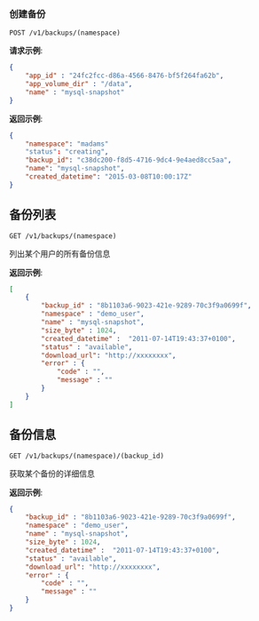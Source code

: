 ### 创建备份

`POST /v1/backups/(namespace)`

**请求示例**:
```json
{
    "app_id" : "24fc2fcc-d86a-4566-8476-bf5f264fa62b",
    "app_volume_dir" : "/data",
    "name" : "mysql-snapshot"     
}
```



**返回示例**:
```json
{
    "namespace": "madams"
    "status": "creating",
    "backup_id": "c38dc200-f8d5-4716-9dc4-9e4aed8cc5aa",
    "name": "mysql-snapshot",
    "created_datetime": "2015-03-08T10:00:17Z"
}
```


## 备份列表

`GET /v1/backups/(namespace)`

列出某个用户的所有备份信息

**返回示例**:
```json
[
    {
        "backup_id" : "8b1103a6-9023-421e-9289-70c3f9a0699f",
        "namespace" : "demo_user",
        "name" : "mysql-snapshot",
        "size_byte" : 1024,
        "created_datetime" :  "2011-07-14T19:43:37+0100",
        "status" : "available",
        "download_url": "http://xxxxxxxx",
        "error" : {
            "code" : "",
            "message" : ""        
        }
    }
]
```

## 备份信息

`GET /v1/backups/(namespace)/(backup_id)`

获取某个备份的详细信息

**返回示例**:
```json
{
    "backup_id" : "8b1103a6-9023-421e-9289-70c3f9a0699f",
    "namespace" : "demo_user",
    "name" : "mysql-snapshot",
    "size_byte" : 1024,
    "created_datetime" :  "2011-07-14T19:43:37+0100",
    "status" : "available",
    "download_url": "http://xxxxxxxx",
    "error" : {
        "code" : "",
        "message" : ""        
    }
}
```
